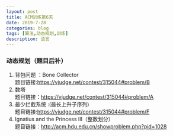 ```yaml
---
layout: post
title: ACM训练第6天
date: 2019-7-28
categories: blog
tags: [算法,动态规划,训练]
description: 语言
---
```


### 动态规划（题目后补）
1. 背包问题 ：Bone Collector <br/>
题目链接:<https://vjudge.net/contest/315044#problem/B><br/>
2. 数塔 <br/>
题目链接：<https://vjudge.net/contest/315044#problem/A><br/>
3. 最少拦截系统 :(最长上升子序列)<br/>
题目链接:<https://vjudge.net/contest/315044#problem/F><br/>
4. Ignatius and the Princess III（整数划分）<br/>
题目链接：<http://acm.hdu.edu.cn/showproblem.php?pid=1028><br/>











